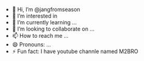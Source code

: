 - 👋 Hi, I’m @jangfromseason
- 👀 I’m interested in
- 🌱 I’m currently learning ...
- 💞️ I’m looking to collaborate on ...
- 📫 How to reach me ...
- 😄 Pronouns: ...
- ⚡ Fun fact: I have youtube channle named M2BRO

<!---
jang from season/jang from season은 GitHub 프로필에 'README.md '(이 파일)이 나타나므로 ✨ 특별한 ✨ 저장소입니다.
You can click the Preview link to take a look at your changes.
--->
